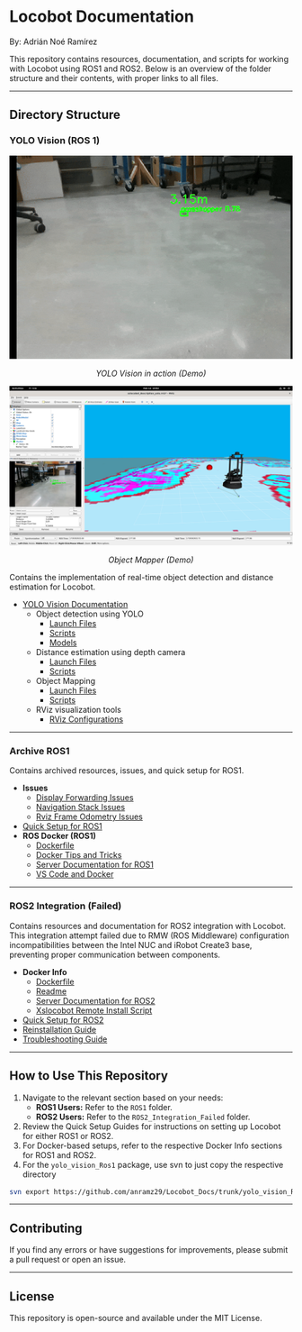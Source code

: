 # Locobot Documentation

By: Adrián Noé Ramírez

This repository contains resources, documentation, and scripts for working with Locobot using ROS1 and ROS2. Below is an overview of the folder structure and their contents, with proper links to all files.

---
## Directory Structure
### YOLO Vision (ROS 1)


<div align="center">
  <img src="yolo_vision_ROS1/images/Yolo_Vision.gif" alt="YOLO Vision Demo Video" width="800"/>
  <p><em>YOLO Vision in action (Demo)</em></p>
</div>

<div align="center">
  <img src="yolo_vision_ROS1/images/object_mapper.png" alt="Object Mapper Demo Video" width="800"/>
  <p><em>Object Mapper (Demo)</em></p>
</div>

Contains the implementation of real-time object detection and distance estimation for Locobot.
- [YOLO Vision Documentation](yolo_vision_ROS1/readme.md)
  - Object detection using YOLO
    - [Launch Files](yolo_vision_ROS1/launch/yolo_vision.launch)
    - [Scripts](yolo_vision_ROS1/scripts/yolo_node.py)
    - [Models](yolo_vision_ROS1/models/)
  - Distance estimation using depth camera
    - [Launch Files](yolo_vision_ROS1/launch/yolo_distance.launch)
    - [Scripts](yolo_vision_ROS1/scripts/distance_node.py)
  - Object Mapping
    - [Launch Files](yolo_vision_ROS1/launch/object_mapper.launch)
    - [Scripts](yolo_vision_ROS1/scripts/object_mapper_node.py)
  - RViz visualization tools
    - [RViz Configurations](yolo_vision_ROS1/rviz/)

---

### Archive ROS1
Contains archived resources, issues, and quick setup for ROS1.
- **Issues**
  - [Display Forwarding Issues](ROS1/Issues/Display_Forwarding_Issues.md)
  - [Navigation Stack Issues](ROS1/Issues/Navigation_Stack_Issues.md)
  - [Rviz Frame Odometry Issues](ROS1/Issues/Rviz_Frame_Odometry_Issues.md)
- [Quick Setup for ROS1](ROS1/quick_setup_Ros1.md)
- **ROS Docker (ROS1)**
  - [Dockerfile](ROS1/Docker/Dockerfile)
  - [Docker Tips and Tricks](ROS1/Docker/Docker_Tips_and_Tricks.md)
  - [Server Documentation for ROS1](ROS1/Docker/Server_Documentation_Ros1.md)
  - [VS Code and Docker](ROS1/Docker/VS_Code_and_Docker.md)

---

### ROS2 Integration (Failed)
Contains resources and documentation for ROS2 integration with Locobot. This integration attempt failed due to RMW (ROS Middleware) configuration incompatibilities between the Intel NUC and iRobot Create3 base, preventing proper communication between components.

- **Docker Info**
  - [Dockerfile](ROS2_Integration_Failed/docker_info/Dockerfile)
  - [Readme](ROS2_Integration_Failed/docker_info/README.md)
  - [Server Documentation for ROS2](ROS2_Integration_Failed/docker_info/Server_Documentation_Ros2.md)
  - [Xslocobot Remote Install Script](ROS2_Integration_Failed/docker_info/xslocobot_remote_install.sh)
- [Quick Setup for ROS2](ROS2_Integration_Failed/quick_setup_ros2.md)
- [Reinstallation Guide](ROS2_Integration_Failed/reinstallation.md)
- [Troubleshooting Guide](ROS2_Integration_Failed/troubleshooting.md)

---
## How to Use This Repository
1. Navigate to the relevant section based on your needs:
   - **ROS1 Users:** Refer to the `ROS1` folder.
   - **ROS2 Users:** Refer to the `ROS2_Integration_Failed` folder.
2. Review the Quick Setup Guides for instructions on setting up Locobot for either ROS1 or ROS2.
3. For Docker-based setups, refer to the respective Docker Info sections for ROS1 and ROS2.
4. For the `yolo_vision_Ros1` package, use svn to just copy the respective directory

```bash
svn export https://github.com/anramz29/Locobot_Docs/trunk/yolo_vision_ROS1
```
---

## Contributing

If you find any errors or have suggestions for improvements, please submit a pull request or open an issue.

---
## License
This repository is open-source and available under the MIT License.